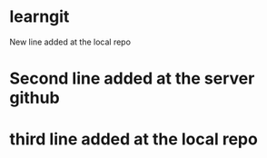 # learngit
New line added at the local repo
# Second line added at the server github

# third line added at the local repo

